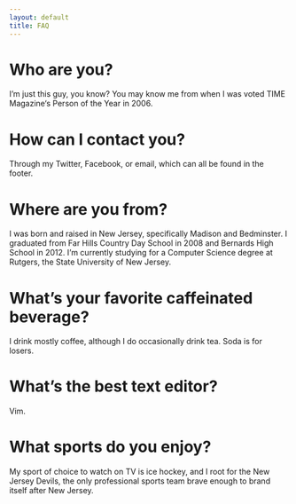```yaml
---
layout: default
title: FAQ
---
```


# Who are you?
I’m just this guy, you know? You may know me from when I was voted TIME Magazine‘s Person of the Year in 2006.

# How can I contact you?
Through my Twitter, Facebook, or email, which can all be found in the footer.

# Where are you from?
I was born and raised in New Jersey, specifically Madison and Bedminster. I graduated from Far Hills Country Day School in 2008 and Bernards High School in 2012. I’m currently studying for a Computer Science degree at Rutgers, the State University of New Jersey.

# What’s your favorite caffeinated beverage?
I drink mostly coffee, although I do occasionally drink tea. Soda is for losers.

# What’s the best text editor?
Vim.

# What sports do you enjoy?
My sport of choice to watch on TV is ice hockey, and I root for the New Jersey Devils, the only professional sports team brave enough to brand itself after New Jersey.
